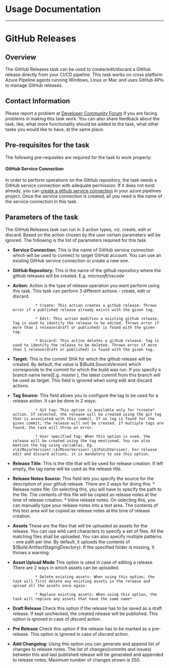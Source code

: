 # Usage Documentation 
---

# GitHub Releases

## Overview

The GitHub Releases task can be used to create/edit/discard a GitHub release directly from your CI/CD pipeline. This task works on cross platform Azure Pipeline agents running Windows, Linux or Mac and uses GitHub APIs to manage GitHub releases.

## Contact Information

Please report a problem at [Developer Community Forum](https://developercommunity.visualstudio.com/spaces/21/index.html) if you are facing problems in making this task work. You can also share feedback about the task, like, what more functionality should be added to the task, what other tasks you would like to have, at the same place.

## Pre-requisites for the task

The following pre-requisites are required for the task to work properly:

#### GitHub Service Connection

In order to perform operations on the GitHub repository, the task needs a GitHub service connection with adequate permission. If it does not exist already, you can [create a github service connection](https://aka.ms/AA3am5s) in your azure pipelines project. Once the service connection is created, all you need is the name of the service connection in this task.

## Parameters of the task

The GitHub Releases task can run in 3 action types, viz. create, edit or discard. Based on the action chosen by the user certain parameters will be ignored. The following is the list of parameters required for this task.

* **Service Connection:** This is the name of GitHub service connection which will be used to connect to target GitHub account. You can use an existing GitHub service connection or create a new one.

* **GitHub Repository:** This is the name of the github repository where the github releases will be created. E.g. *microsoft/vscode*

* **Action:** Action is the type of release operation you want perform using this task. This task can perform 3 different actions - create, edit or discard.

                * Create: This action creates a github release. Throws error if a published release already exists with the given tag.

                * Edit: This action modifies a existing github release. Tag is used to identify the release to be edited. Throws error if more than 1 release(draft or published) is found with the given tag.

                * Discard: This action deletes a github release. Tag is used to identify the release to be deleted. Throws error if more than 1 release(draft or published) is found with the given tag.

* **Target:** This is the commit SHA for which the github release will be created. By default, the value is $(Build.SourceVersion) which corresponds to the commit for which the build was run. If you specify a branch name here(E.g. *master* ), the latest commit from this branch will be used as target. This field is ignored when using edit and discard actions.

* **Tag Source:** This field allows you to configure the tag to be used for a release action. It can be done in 2 ways:

                * Git tag: This option is available only for *create* action. If selected, the release will be created using the git tag that is associated with this commit. If no tag is found for the given commit, the release will not be created. If multiple tags are found, the task will throw an error.

                * User specified tag: When this option is used, the release will be created using the tag mentioned. You can also mention the tag using variables, Eg. v\$(MajorVersion).\$(MinorVersion).\$(PatchVersion). For release edit and discard actions, it is mandatory to use this option.

* **Release Title:** This is the title that will be used for release creation. If left empty, the tag name will be used as the release title.

* **Release Notes Source:** This field lets you specify the source for the description of your github release. There are 2 ways for doing this:
                * Release notes file: On selecting this, you will have to specify the path to the file. The contents of this file will be copied as release notes at the time of release creation.
                * Inline release notes: On selecting this, you can manually type your release notes into a text area. The contents of this text area will be copied as release notes at the time of release creation.

* **Assets** These are the files that will be uploaded as assets for the release. You can use wild card characters to specify a set of files. All the matching files shall be uploaded. You can also specify multiple patterns - one path per line. By default, it uploads the contents of $(Build.ArtifactStagingDirectory). If the specified folder is missing, it throws a warning.

* **Asset Upload Mode** This option is used in case of editing a release. There are 2 ways in which assets can be uploaded.

                * Delete existing assets: When using this option, the task will first delete any existing assets in the release and upload all the assets once again.

                * Replace existing assets: When using this option, the task will replace any assets that have the same name*

* **Draft Release**  Check this option if the release has to be saved as a draft release. If kept unchecked, the created release will be published.  This option is ignored in case of *discard* action.

* **Pre Release** Check this option if the release has to be marked as a pre-release. This option is ignored in case of *discard* action.

* **Add Changelog:** Using this option you can generate and append list of changes to release notes. The list of changes(commits and issues) between this and last published release will be generated and appended to release notes. Maximum number of changes shown is 250.
